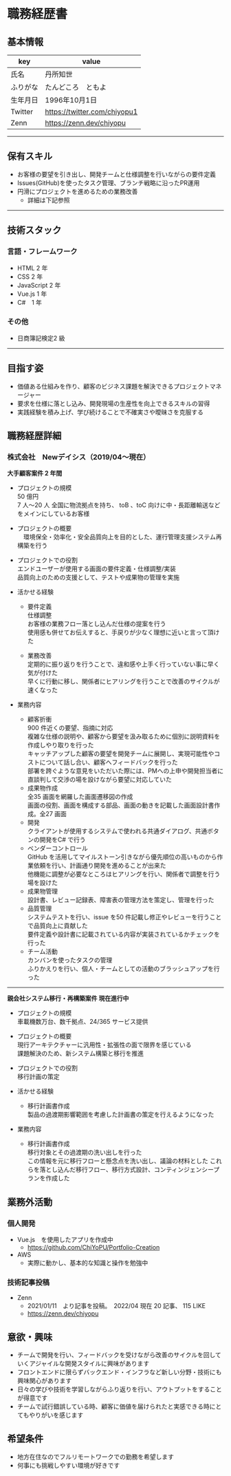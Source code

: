 # 職務経歴書

## 基本情報

|key|value|
|---|---|
|氏名|丹所知世|
|ふりがな|たんどころ　ともよ|
|生年月日|1996年10月1日|
|Twitter|https://twitter.com/chiyopu1|
|Zenn|https://zenn.dev/chiyopu|

---

## 保有スキル

- お客様の要望を引き出し、開発チームと仕様調整を行いながらの要件定義
- Issues(GitHub)を使ったタスク管理、ブランチ戦略に沿ったPR運用
- 円滑にプロジェクトを進めるための業務改善
   - 詳細は下記参照 

---

## 技術スタック

### 言語・フレームワーク

- HTML 2 年
- CSS 2 年
- JavaScript 2 年
- Vue.js 1 年
- C#　1 年

### その他

- 日商簿記検定2 級

---

## 目指す姿

- 価値ある仕組みを作り、顧客のビジネス課題を解決できるプロジェクトマネージャー
- 要求を仕様に落とし込み、開発現場の生産性を向上できるスキルの習得
- 実践経験を積み上げ、学び続けることで不確実さや曖昧さを克服する

## 職務経歴詳細

### 株式会社　Newデイシス（2019/04〜現在）

**大手顧客案件 2 年間**
- プロジェクトの規模  
   50 億円  
   7 人～20 人
   全国に物流拠点を持ち、 toB 、toC 向けに中・長距離輸送などをメインにしているお客様
   
- プロジェクトの概要  
  　環境保全・効率化・安全品質向上を目的とした、運行管理支援システム再構築を行う
   
- プロジェクトでの役割  
    エンドユーザーが使用する画面の要件定義・仕様調整/実装  
    品質向上のための支援として、テストや成果物の管理を実施
    
- 活かせる経験  
  - 要件定義  
    仕様調整  
    お客様の業務フロー落とし込んだ仕様の提案を行う  
    使用感も併せてお伝えすると、手戻りが少なく理想に近いと言って頂けた
  
  - 業務改善  
    定期的に振り返りを行うことで、違和感や上手く行っていない事に早く気が付けた  
    早くに行動に移し、関係者にヒアリングを行うことで改善のサイクルが速くなった


- 業務内容  
  - 顧客折衝  
   900 件近くの要望、指摘に対応  
   複雑な仕様の説明や、顧客から要望を汲み取るために個別に説明資料を作成しやり取りを行った  
   キャッチアップした顧客の要望を開発チームに展開し、実現可能性やコストについて話し合い、顧客へフィードバックを行った  
   部署を跨ぐような意見をいただいた際には、PMへの上申や開発担当者に直談判して交渉の場を設けながら要望に対応していた
  - 成果物作成  
    全35 画面を網羅した画面遷移図の作成  
    画面の役割、画面を構成する部品、画面の動きを記載した画面設計書作成。全27 画面
  - 開発  
    クライアントが使用するシステムで使われる共通ダイアログ、共通ボタンの開発をC# で行う
  - ベンダーコントロール  
    GitHub を活用してマイルストーン引きながら優先順位の高いものから作業依頼を行い、計画通り開発を進めることが出来た  
    他機能に調整が必要なところはヒアリングを行い、関係者で調整を行う場を設けた
  - 成果物管理  
    設計書、レビュー記録表、障害表の管理方法を策定し、管理を行った
  - 品質管理  
    システムテストを行い、issue を50 件記載し修正やレビューを行うことで品質向上に貢献した  
    要件定義や設計書に記載されている内容が実装されているかチェックを行った
  - チーム活動  
    カンバンを使ったタスクの管理  
    ふりかえりを行い、個人・チームとしての活動のブラッシュアップを行った
    
---

**親会社システム移行・再構築案件 現在進行中**
- プロジェクトの規模  
   車載機数万台、数千拠点、24/365 サービス提供
   
- プロジェクトの概要  
   現行アーキテクチャーに汎用性・拡張性の面で限界を感じている  
   課題解決のため、新システム構築と移行を推進
   
- プロジェクトでの役割  
   移行計画の策定
   
- 活かせる経験  
  - 移行計画書作成  
    製品の過渡期影響範囲を考慮した計画書の策定を行えるようになった
    
- 業務内容  
  - 移行計画書作成  
    移行対象とその過渡期の洗い出しを行った  
    この情報を元に移行フローと懸念点を洗い出し、議論の材料とした
    これらを落とし込んだ移行フロー、移行方式設計、コンティンジェンシープランを作成した

## 業務外活動

### 個人開発
- Vue.js　を使用したアプリを作成中
  - https://github.com/ChiYoPU/Portfolio-Creation
- AWS
  - 実際に動かし、基本的な知識と操作を勉強中
  
### 技術記事投稿
- Zenn
  - 2021/01/11　より記事を投稿。　2022/04 現在 20 記事、 115 LIKE
  - https://zenn.dev/chiyopu

## 意欲・興味

- チームで開発を行い、フィードバックを受けながら改善のサイクルを回していくアジャイルな開発スタイルに興味があります
- フロントエンドに限らずバックエンド・インフラなど新しい分野・技術にも興味関心があります
- 日々の学びや技術を学習しながらふり返りを行い、アウトプットをすることが得意です
- チームで試行錯誤している時、顧客に価値を届けられたと実感できる時にとてもやりがいを感じます

## 希望条件

- 地方在住なのでフルリモートワークでの勤務を希望します
- 何事にも挑戦しやすい環境が好きです
